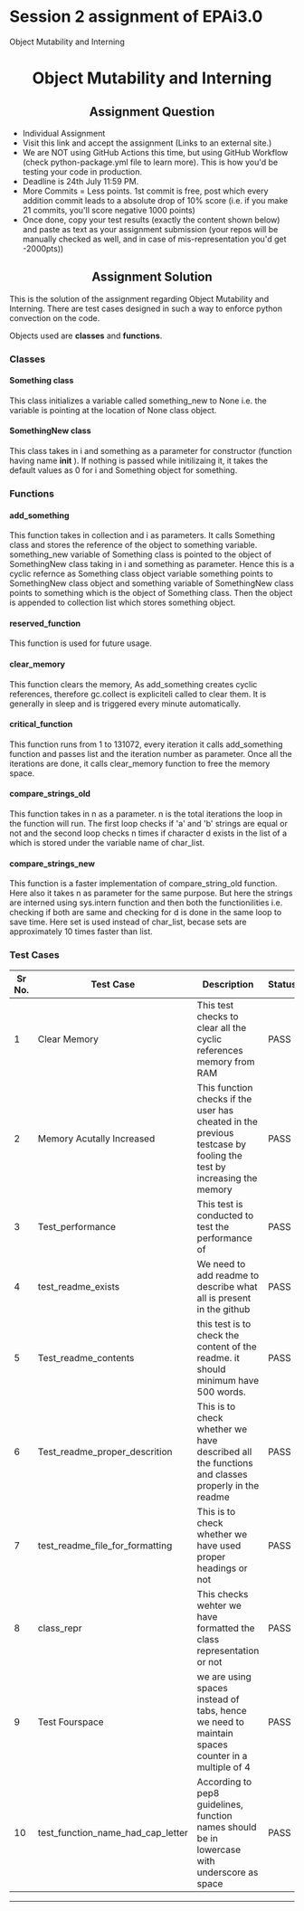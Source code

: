 # Session 2 assignment of EPAi3.0
Object Mutability and Interning
<h1 align="center">Object Mutability and Interning</h1>

<h2 align="center"> Assignment Question </h2>

* Individual Assignment
* Visit this link and accept the assignment (Links to an external site.)
* We are NOT using GitHub Actions this time, but using GitHub Workflow (check python-package.yml file to learn more). This is how you'd be testing your code in production. 
* Deadline is 24th July 11:59 PM. 
* More Commits = Less points. 1st commit is free, post which every addition commit leads to a absolute drop of 10% score (i.e. if you make 21 commits, you'll score negative 1000 points)
* Once done, copy your test results (exactly the content shown below) and paste as text as your assignment submission (your repos will be manually checked as well, and in case of mis-representation you'd get -2000pts))


<h2 align="center"> Assignment Solution </h2>

This is the solution of the assignment regarding Object Mutability and Interning.
There are test cases designed in such a way to enforce python convection on the code. 

Objects used are **classes** and **functions**.

### Classes

#### **Something class**

This class initializes a variable called something_new to None i.e. the variable is pointing at the location of None class object.

#### **SomethingNew class**

This class takes in i and something as a parameter for constructor (function having name __init__ ). If nothing is passed while initilizaing it, it takes the default values as 0 for i and Something object for something.

### **Functions**

#### **add_something**

This function takes in collection and i as parameters. It calls Something class and stores the reference of the object to something variable. something_new variable of Something class is pointed to the object of SomethingNew class taking in i and something as parameter. Hence this is a cyclic refernce as Something class object variable something points to SomethingNew class object and something variable of SomethingNew class points to something which is the object of Something class. Then the object is appended to collection list which stores something object. 

#### **reserved_function**

This function is used for future usage.

#### **clear_memory**

This function clears the memory, As add_something creates cyclic references, therefore gc.collect is expliciteli called to clear them. It is generally in sleep and is triggered every minute automatically.

#### **critical_function**

This function runs from 1 to 131072, every iteration it calls add_something function and passes list and the iteration number as parameter. Once all the iterations are done, it calls clear_memory function to free the memory space.

#### **compare_strings_old**

This function takes in n as a parameter. n is the total iterations the loop in the function will run. The first loop checks if 'a' and 'b' strings are equal or not and the second loop checks n times if character d exists in the list of a which is stored under the variable name of char_list.

#### **compare_strings_new**

This function is a faster implementation of compare_string_old function. Here also it takes n as parameter for the same purpose. But here the strings are interned using sys.intern function and then both the functionilities i.e. checking if both are same and checking for d is done in the same loop to save time. Here set is used instead of char_list, becase sets are approximately 10 times faster than list.


### **Test Cases**
|Sr No.| Test Case| Description| Status |
| --- | --- | --- | -- |
|1| Clear Memory | This test checks to clear all the cyclic references memory from RAM| PASS |
|2 | Memory Acutally Increased| This function checks if the user has cheated in the previous testcase by fooling the test by increasing the memory | PASS |
|3| Test_performance |  This test is conducted to test the performance of | PASS|
| 4 | test_readme_exists| We need to add readme to describe what all is present in the github | PASS|
| 5 | Test_readme_contents | this test is to check the content of the readme. it should minimum have 500 words. | PASS|
|6 |Test_readme_proper_descrition | This is to check whether we have described all the functions and classes properly in the readme| PASS|
| 7| test_readme_file_for_formatting | This is to check whether we have used proper headings or not| PASS|
| 8 |class_repr| This checks wehter we have formatted the class representation or not| PASS|
|9 | Test Fourspace| we are using spaces instead of tabs, hence we need to maintain spaces counter in a multiple of 4 | PASS|
|10|test_function_name_had_cap_letter| According to pep8 guidelines, function names should be in lowercase with underscore as space| PASS|

---
<h3 align = "center">
